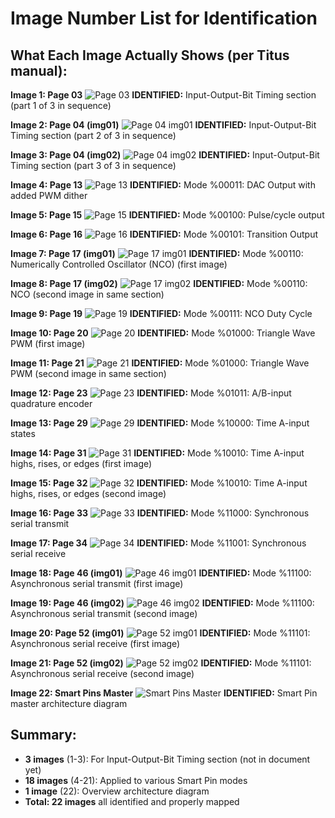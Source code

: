 # Image Number List for Identification

## What Each Image Actually Shows (per Titus manual):

**Image 1: Page 03**
![Page 03](assets/P2%20SmartPins-220809_page03_img01.png)
**IDENTIFIED:** Input-Output-Bit Timing section (part 1 of 3 in sequence)

**Image 2: Page 04 (img01)**
![Page 04 img01](assets/P2%20SmartPins-220809_page04_img01.png)
**IDENTIFIED:** Input-Output-Bit Timing section (part 2 of 3 in sequence)

**Image 3: Page 04 (img02)**
![Page 04 img02](assets/P2%20SmartPins-220809_page04_img02.png)
**IDENTIFIED:** Input-Output-Bit Timing section (part 3 of 3 in sequence)

**Image 4: Page 13**
![Page 13](assets/P2%20SmartPins-220809_page13_img01.png)
**IDENTIFIED:** Mode %00011: DAC Output with added PWM dither

**Image 5: Page 15**
![Page 15](assets/P2%20SmartPins-220809_page15_img01.png)
**IDENTIFIED:** Mode %00100: Pulse/cycle output

**Image 6: Page 16**
![Page 16](assets/P2%20SmartPins-220809_page16_img01.png)
**IDENTIFIED:** Mode %00101: Transition Output

**Image 7: Page 17 (img01)**
![Page 17 img01](assets/P2%20SmartPins-220809_page17_img01.png)
**IDENTIFIED:** Mode %00110: Numerically Controlled Oscillator (NCO) (first image)

**Image 8: Page 17 (img02)**
![Page 17 img02](assets/P2%20SmartPins-220809_page17_img02.png)
**IDENTIFIED:** Mode %00110: NCO (second image in same section)

**Image 9: Page 19**
![Page 19](assets/P2%20SmartPins-220809_page19_img01.png)
**IDENTIFIED:** Mode %00111: NCO Duty Cycle

**Image 10: Page 20**
![Page 20](assets/P2%20SmartPins-220809_page20_img01.png)
**IDENTIFIED:** Mode %01000: Triangle Wave PWM (first image)

**Image 11: Page 21**
![Page 21](assets/P2%20SmartPins-220809_page21_img01.png)
**IDENTIFIED:** Mode %01000: Triangle Wave PWM (second image in same section)

**Image 12: Page 23**
![Page 23](assets/P2%20SmartPins-220809_page23_img01.png)
**IDENTIFIED:** Mode %01011: A/B-input quadrature encoder

**Image 13: Page 29**
![Page 29](assets/P2%20SmartPins-220809_page29_img01.png)
**IDENTIFIED:** Mode %10000: Time A-input states

**Image 14: Page 31**
![Page 31](assets/P2%20SmartPins-220809_page31_img01.png)
**IDENTIFIED:** Mode %10010: Time A-input highs, rises, or edges (first image)

**Image 15: Page 32**
![Page 32](assets/P2%20SmartPins-220809_page32_img01.png)
**IDENTIFIED:** Mode %10010: Time A-input highs, rises, or edges (second image)

**Image 16: Page 33**
![Page 33](assets/P2%20SmartPins-220809_page33_img01.png)
**IDENTIFIED:** Mode %11000: Synchronous serial transmit

**Image 17: Page 34**
![Page 34](assets/P2%20SmartPins-220809_page34_img01.png)
**IDENTIFIED:** Mode %11001: Synchronous serial receive

**Image 18: Page 46 (img01)**
![Page 46 img01](assets/P2%20SmartPins-220809_page46_img01.png)
**IDENTIFIED:** Mode %11100: Asynchronous serial transmit (first image)

**Image 19: Page 46 (img02)**
![Page 46 img02](assets/P2%20SmartPins-220809_page46_img02.png)
**IDENTIFIED:** Mode %11100: Asynchronous serial transmit (second image)

**Image 20: Page 52 (img01)**
![Page 52 img01](assets/P2%20SmartPins-220809_page52_img01.png)
**IDENTIFIED:** Mode %11101: Asynchronous serial receive (first image)

**Image 21: Page 52 (img02)**
![Page 52 img02](assets/P2%20SmartPins-220809_page52_img02.png)
**IDENTIFIED:** Mode %11101: Asynchronous serial receive (second image)

**Image 22: Smart Pins Master**
![Smart Pins Master](assets/smart-pins-master-trimmed.png)
**IDENTIFIED:** Smart Pin master architecture diagram

## Summary:
- **3 images** (1-3): For Input-Output-Bit Timing section (not in document yet)
- **18 images** (4-21): Applied to various Smart Pin modes
- **1 image** (22): Overview architecture diagram
- **Total: 22 images** all identified and properly mapped